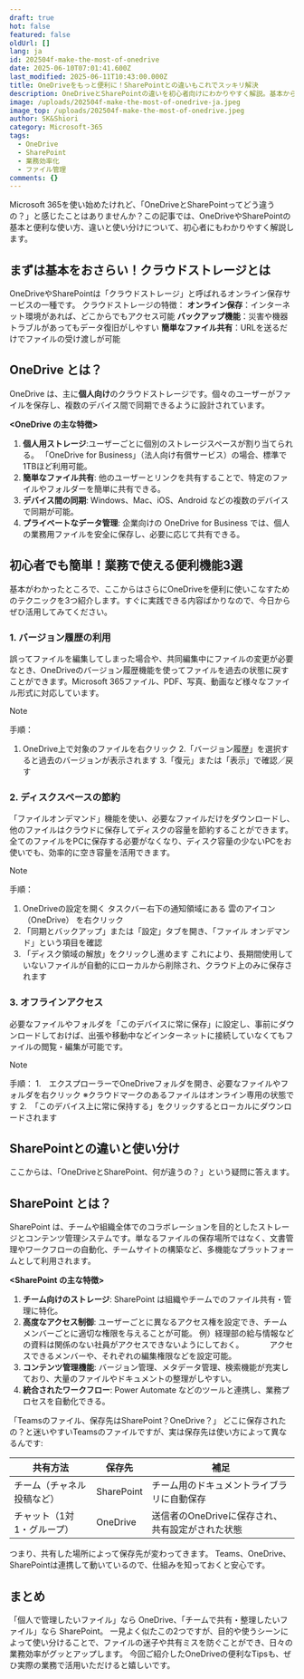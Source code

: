 ```yaml
---
draft: true
hot: false
featured: false
oldUrl: []
lang: ja
id: 202504f-make-the-most-of-onedrive
date: 2025-06-10T07:01:41.600Z
last_modified: 2025-06-11T10:43:00.000Z
title: OneDriveをもっと便利に！SharePointとの違いもこれでスッキリ解決
description: OneDriveとSharePointの違いを初心者向けにわかりやすく解説。基本から業務効率化の活用術までをまとめた実用ガイド。
image: /uploads/202504f-make-the-most-of-onedrive-ja.jpeg
image_top: /uploads/202504f-make-the-most-of-onedrive.jpeg
author: SK&Shiori
category: Microsoft-365
tags:
  - OneDrive
  - SharePoint
  - 業務効率化
  - ファイル管理
comments: {}
---
```

Microsoft 365を使い始めたけれど、「OneDriveとSharePointってどう違うの？」と感じたことはありませんか？この記事では、OneDriveやSharePointの基本と便利な使い方、違いと使い分けについて、初心者にもわかりやすく解説します。 

<!--more-->

## まずは基本をおさらい！クラウドストレージとは
OneDriveやSharePointは「クラウドストレージ」と呼ばれるオンライン保存サービスの一種です。 
クラウドストレージの特徴：
 **オンライン保存**：インターネット環境があれば、どこからでもアクセス可能 
 **バックアップ機能**：災害や機器トラブルがあってもデータ復旧がしやすい 
 **簡単なファイル共有**：URLを送るだけでファイルの受け渡しが可能 

## OneDrive とは？ 
OneDrive は、主に**個人向け**のクラウドストレージです。個々のユーザーがファイルを保存し、複数のデバイス間で同期できるように設計されています。 

**<OneDrive の主な特徴>**
1. **個人用ストレージ**:ユーザーごとに個別のストレージスペースが割り当てられる。 
「OneDrive for Business」（法人向け有償サービス）の場合、標準で1TBほど利用可能。 
2. **簡単なファイル共有**: 他のユーザーとリンクを共有することで、特定のファイルやフォルダーを簡単に共有できる。 
3. **デバイス間の同期**: Windows、Mac、iOS、Android などの複数のデバイスで同期が可能。 
4. **プライベートなデータ管理**: 企業向けの OneDrive for Business では、個人の業務用ファイルを安全に保存し、必要に応じて共有できる。

## 初心者でも簡単！業務で使える便利機能3選
基本がわかったところで、ここからはさらにOneDriveを便利に使いこなすためのテクニックを3つ紹介します。すぐに実践できる内容ばかりなので、今日からぜひ活用してみてください。 

### 1. バージョン履歴の利用 
誤ってファイルを編集してしまった場合や、共同編集中にファイルの変更が必要なとき、OneDriveのバージョン履歴機能を使ってファイルを過去の状態に戻すことができます。Microsoft 365ファイル、PDF、写真、動画など様々なファイル形式に対応しています。
> [!NOTE]
> 手順：
1. OneDrive上で対象のファイルを右クリック
2.「バージョン履歴」を選択すると過去のバージョンが表示されます
3.「復元」または「表示」で確認／戻す

### 2. ディスクスペースの節約
「ファイルオンデマンド」機能を使い、必要なファイルだけをダウンロードし、他のファイルはクラウドに保存してディスクの容量を節約することができます。全てのファイルをPCに保存する必要がなくなり、ディスク容量の少ないPCをお使いでも、効率的に空き容量を活用できます。
> [!NOTE]
> 手順：
1. OneDriveの設定を開く
タスクバー右下の通知領域にある 雲のアイコン（OneDrive） を右クリック
2. 「同期とバックアップ」または「設定」タブを開き、「ファイル オンデマンド」という項目を確認
3. 「ディスク領域の解放」をクリックし進めます
これにより、長期間使用していないファイルが自動的にローカルから削除され、クラウド上のみに保存されます

### 3. オフラインアクセス
必要なファイルやフォルダを「このデバイスに常に保存」に設定し、事前にダウンロードしておけば、出張や移動中などインターネットに接続していなくてもファイルの閲覧・編集が可能です。
> [!NOTE]
> 手順：
1.　エクスプローラーでOneDriveフォルダを開き、必要なファイルやフォルダを右クリック
※クラウドマークのあるファイルはオンライン専用の状態です
2.　「このデバイス上に常に保持する」をクリックするとローカルにダウンロードされます

## SharePointとの違いと使い分け
ここからは、「OneDriveとSharePoint、何が違うの？」という疑問に答えます。

## SharePoint とは？
SharePoint は、チームや組織全体でのコラボレーションを目的としたストレージとコンテンツ管理システムです。単なるファイルの保存場所ではなく、文書管理やワークフローの自動化、チームサイトの構築など、多機能なプラットフォームとして利用されます。

**<SharePoint の主な特徴>**
1.	**チーム向けのストレージ**: SharePoint は組織やチームでのファイル共有・管理に特化。
2.	**高度なアクセス制御**: ユーザーごとに異なるアクセス権を設定でき、チームメンバーごとに適切な権限を与えることが可能。
例）経理部の給与情報などの資料は関係のない社員がアクセスできないようにしておく。
　　　アクセスできるメンバーや、それぞれの編集権限などを設定可能。
3.	**コンテンツ管理機能**: バージョン管理、メタデータ管理、検索機能が充実しており、大量のファイルやドキュメントの整理がしやすい。
4.	**統合されたワークフロー**: Power Automate などのツールと連携し、業務プロセスを自動化できる。

「Teamsのファイル、保存先はSharePoint？OneDrive？」
どこに保存されたの？と迷いやすいTeamsのファイルですが、実は保存先は使い方によって異なるんです:

<table class="not-prose w-full text-sm">
  <thead>
    <tr>
      <th>共有方法</th>
      <th>保存先</th>
      <th>補足</th>
    </tr>
  </thead>
  <tbody>
    <tr>
      <td>チーム（チャネル投稿など）</td>
      <td>SharePoint</td>
      <td>チーム用のドキュメントライブラリに自動保存</td>
    </tr>
    <tr>
      <td>チャット（1対1・グループ）</td>
      <td>OneDrive</td>
      <td>送信者のOneDriveに保存され、共有設定がされた状態</td>
    </tr>
  </tbody>
</table>

つまり、共有した場所によって保存先が変わってきます。
Teams、OneDrive、SharePointは連携して動いているので、仕組みを知っておくと安心です。

## まとめ
「個人で管理したいファイル」なら OneDrive、「チームで共有・整理したいファイル」なら SharePoint。
一見よく似たこの2つですが、目的や使うシーンによって使い分けることで、ファイルの迷子や共有ミスを防ぐことができ、日々の業務効率がグッとアップします。
今回ご紹介したOneDriveの便利なTipsも、ぜひ実際の業務で活用いただけると嬉しいです。

